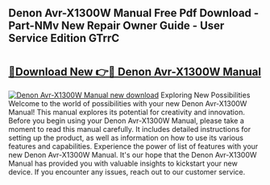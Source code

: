 ## Denon Avr-X1300W Manual Free Pdf Download - Part-NMv New Repair Owner Guide - User Service Edition GTrrC

# <h2><a href="http://bc45535.oget.top/?id=Denon+Avr-X1300W+Manual">🔗Download New 👉🔴 Denon Avr-X1300W Manual</a></h2>

[![Denon Avr-X1300W Manual new download](https://i.imgur.com/5g1atiW.png)](http://bc45535.oget.top/?id=Denon+Avr-X1300W+Manual)
Exploring New Possibilities Welcome to the world of possibilities with your new Denon Avr-X1300W Manual! This manual explores its potential for creativity and innovation. Before you begin using your Denon Avr-X1300W Manual, please take a moment to read this manual carefully. It includes detailed instructions for setting up the product, as well as information on how to use its various features and capabilities. Experience the power of list of features with your new Denon Avr-X1300W Manual. It's our hope that the Denon Avr-X1300W Manual has provided you with valuable insights to kickstart your new device. If you encounter any issues, reach out to our customer service.

